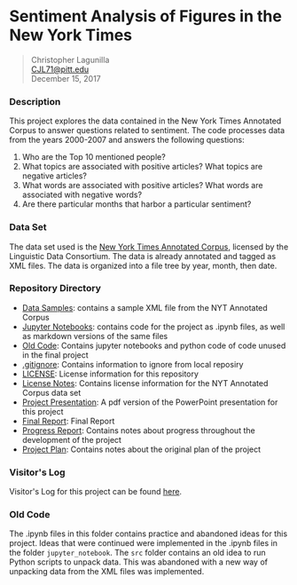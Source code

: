 # Sentiment Analysis of Figures in the New York Times
>Christopher Lagunilla  
CJL71@pitt.edu  
December 15, 2017

### Description
This project explores the data contained in the New York Times Annotated Corpus
to answer questions related to sentiment. The code processes data from the years
2000-2007 and answers the following questions:
1. Who are the Top 10 mentioned people?
2. What topics are associated with positive articles? What topics are negative
articles?
3. What words are associated with positive articles? What words are associated
with negative words?
4. Are there particular months that harbor a particular sentiment?

### Data Set
The data set used is the [New York Times Annotated Corpus](https://catalog.ldc.upenn.edu/ldc2008t19), licensed by the Linguistic
Data Consortium. The data is already annotated and tagged as XML files. The data
is organized into a file tree by year, month, then date.

### Repository Directory
- [Data Samples](https://github.com/Data-Science-for-Linguists/NYT_Figures_Sentiment_Analysis/tree/master/data_samples): contains a sample XML file from the NYT Annotated Corpus
- [Jupyter Notebooks](https://github.com/Data-Science-for-Linguists/NYT_Figures_Sentiment_Analysis/tree/master/jupyter_notebooks): contains code for the project as .ipynb files, as well as markdown versions of the same files
- [Old Code](https://github.com/Data-Science-for-Linguists/NYT_Figures_Sentiment_Analysis/tree/master/old_code): Contains jupyter notebooks and python code of code unused in the final project
- [.gitignore](https://github.com/Data-Science-for-Linguists/NYT_Figures_Sentiment_Analysis/blob/master/.gitignore): Contains information to ignore from local reposiry
- [LICENSE](https://github.com/Data-Science-for-Linguists/NYT_Figures_Sentiment_Analysis/blob/master/LICENSE.md): License information for this repository
- [License Notes](https://github.com/Data-Science-for-Linguists/NYT_Figures_Sentiment_Analysis/blob/master/LICENSE_notes.md): Contains license information for the NYT Annotated Corpus data set
- [Project Presentation](https://github.com/Data-Science-for-Linguists/NYT_Figures_Sentiment_Analysis/blob/master/Project_Presentation.pdf): A pdf version of the PowerPoint presentation for this project
- [Final Report](https://github.com/Data-Science-for-Linguists/NYT_Figures_Sentiment_Analysis/blob/master/final_report.md): Final Report
- [Progress Report](https://github.com/Data-Science-for-Linguists/NYT_Figures_Sentiment_Analysis/blob/master/progress_report.md): Contains notes about progress throughout the development of the project
- [Project Plan](https://github.com/Data-Science-for-Linguists/NYT_Figures_Sentiment_Analysis/blob/master/project_plan.md): Contains notes about the original plan of the project

### Visitor's Log
Visitor's Log for this project can be found [here](https://github.com/Data-Science-for-Linguists/Shared-Repo/blob/master/todo10_visitors_log/visitors_log_chris.md).

### Old Code
The .ipynb files in this folder contains practice and abandoned ideas for this project. Ideas that were continued were implemented in the .ipynb files in the folder `jupyter_notebook`. The `src` folder contains an old idea to run Python scripts to unpack data. This was abandoned with a new way of unpacking data from the XML files was implemented.
